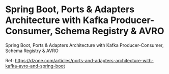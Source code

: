 # Spring Boot, Ports & Adapters Architecture with Kafka Producer-Consumer, Schema Registry & AVRO
Spring Boot, Ports &amp; Adapters Architecture with Kafka Producer-Consumer, Schema Registry &amp; AVRO

Ref: https://dzone.com/articles/ports-and-adapters-architecture-with-kafka-avro-and-spring-boot

